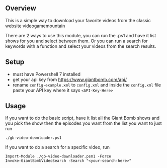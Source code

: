 
## Overview
This is a simple way to download your favorite videos from the classic website videogamemountain

There are 2 ways to use this module, you can run the .ps1 and have it list shows for you and select between them. Or you can run a search for keywords with a function and select your videos from the search results. 

## Setup
 - must have Powershell 7 installed
 - get your api key from https://www.giantbomb.com/api/ 
 - rename `config-example.xml` to `config.xml` and inside the `config.xml` file paste your API key where it says `<API-Key-Here>`

## Usage
If you want to do the basic script, have it list all the Giant Bomb shows and you pick the show then the episodes you want from the list you want to just run

    ./gb-video-downloader.ps1

If you want to do a search for a specific video, run

    Import-Module ./gb-video-downloader.psm1 -Force
    Invoke-GiantBombVideoSearch -Search "<your-search-here>"






